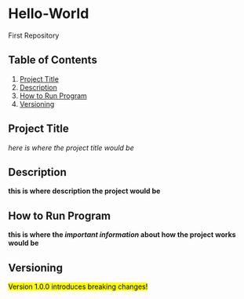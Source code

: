 # Hello-World
First Repository

## Table of Contents
1. [Project Title](#project-title)
2. [Description](#description)
3. [How to Run Program](#how-to-run-program)
4. [Versioning](#versioning)
   
## Project Title
*here is where the project title would be*

## Description
**this is where description the project would be**

## How to Run Program
**this is where the _important information_ about how the project works would be**

## Versioning
<mark>Version 1.0.0 introduces breaking changes!</mark>
